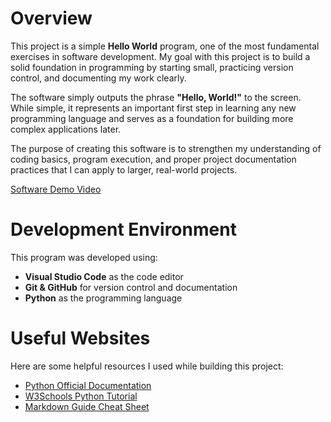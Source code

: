 # Overview

This project is a simple **Hello World** program, one of the most fundamental exercises in software development. My goal with this project is to build a solid foundation in programming by starting small, practicing version control, and documenting my work clearly.  

The software simply outputs the phrase **"Hello, World!"** to the screen. While simple, it represents an important first step in learning any new programming language and serves as a foundation for building more complex applications later.  

The purpose of creating this software is to strengthen my understanding of coding basics, program execution, and proper project documentation practices that I can apply to larger, real-world projects.  

[Software Demo Video](https://www.loom.com/share/4b07e044c41e4e239b31402392c45504?sid=86ce3f95-f08c-402d-9aa8-13d9baa21f1f)

# Development Environment

This program was developed using:
- **Visual Studio Code** as the code editor  
- **Git & GitHub** for version control and documentation  
- **Python** as the programming language  

# Useful Websites

Here are some helpful resources I used while building this project:
* [Python Official Documentation](https://docs.python.org/3/)  
* [W3Schools Python Tutorial](https://www.w3schools.com/python/)  
* [Markdown Guide Cheat Sheet](https://www.markdownguide.org/cheat-sheet/)

